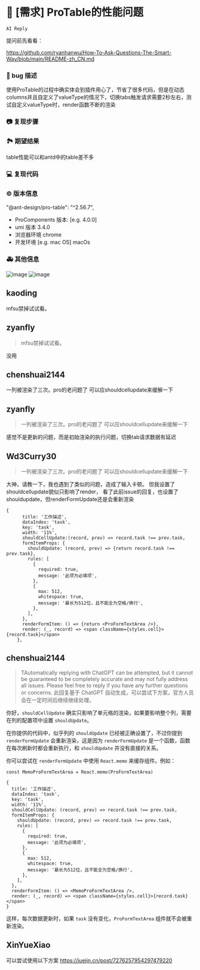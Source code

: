 # 👑 [需求] ProTable的性能问题

`AI Reply`

提问前先看看：

https://github.com/ryanhanwu/How-To-Ask-Questions-The-Smart-Way/blob/main/README-zh_CN.md

### 🐛 bug 描述

使用ProTable的过程中确实体会到插件用心了，节省了很多代码，但是在动态columns并且自定义了valueType的情况下，切换tabs触发请求需要2秒左右，测试自定义valueType时，render函数不断的渲染

<!--
详细地描述 bug，让大家都能理解
-->

### 📷 复现步骤

<!--
清晰描述复现步骤，让别人也能看到问题
-->

### 🏞 期望结果

table性能可以和antd中的table差不多

<!--
描述你原本期望看到的结果
-->

### 💻 复现代码

<!--
提供可复现的代码，仓库，或线上示例
-->

### © 版本信息

"@ant-design/pro-table": "^2.56.7",

- ProComponents 版本: [e.g. 4.0.0]
- umi 版本 3.4.0
- 浏览器环境 chrome
- 开发环境 [e.g. mac OS] macOs

### 🚑 其他信息

<!--
如截图等其他信息可以贴在这里
-->

![image](https://user-images.githubusercontent.com/26576825/140269612-b3691e84-b120-4a99-b41a-4a3684127565.png)
![image](https://user-images.githubusercontent.com/26576825/140269646-5705235e-081e-4369-853d-b7810861234a.png)

## kaoding

mfsu禁掉试试看。

## zyanfly

> mfsu禁掉试试看。

没用

## chenshuai2144

一列被渲染了三次。pro的老问题了 可以应shouldcellupdate来缓解一下

## zyanfly

> 一列被渲染了三次。pro的老问题了 可以应shouldcellupdate来缓解一下

感觉不是更新的问题，而是初始渲染的执行问题，切换tab请求数据有延迟

## Wd3Curry30

> 一列被渲染了三次。pro的老问题了 可以应shouldcellupdate来缓解一下

大神，请教一下，我也遇到了类似的问题，造成了输入卡顿。
但我设置了shouldcellupdate貌似只影响了render，
看了此前issue的回复，也设置了shouldupdate，但renderFormUpdate还是会重新渲染

```
{
      title: '工作描述',
      dataIndex: 'task',
      key: 'task',
      width: '11%',
      shouldCellUpdate:(record, prev) => record.task !== prev.task,
      formItemProps: {
        shouldUpdate: (record, prev) => {return record.task !== prev.task},
        rules: [
          {
            required: true,
            message: '此项为必填项',
          },
          {
            max: 512,
            whitespace: true,
            message: '最长为512位，且不能全为空格/换行',
          },
        ],
      },
      renderFormItem: () => {return <ProFormTextArea />},
      render: (_, record) => <span className={styles.cell}>{record.task}</span>
    },
```

## chenshuai2144

> TAutomatically replying with ChatGPT can be attempted, but it cannot be guaranteed to be completely accurate and may not fully address all issues. Please feel free to reply if you have any further questions or concerns.
> 此回复基于 ChatGPT 自动生成，可以尝试下方案，官方人员会在一定时间后继续继续处理。

你好，`shouldCellUpdate` 确实只影响了单元格的渲染，如果要影响整个列，需要在列的配置项中设置 `shouldUpdate`。

在你提供的代码中，似乎列的 `shouldUpdate` 已经被正确设置了，不过你提到 `renderFormUpdate` 会重新渲染，这是因为 `renderFormUpdate` 是一个函数，函数在每次刷新时都会重新执行，和 `shouldUpdate` 并没有直接的关系。

你可以尝试在 `renderFormUpdate` 中使用 `React.memo` 来缓存组件。例如：

```
const MemoProFormTextArea = React.memo(ProFormTextArea)

{
  title: '工作描述',
  dataIndex: 'task',
  key: 'task',
  width: '11%',
  shouldCellUpdate: (record, prev) => record.task !== prev.task,
  formItemProps: {
    shouldUpdate: (record, prev) => record.task !== prev.task,
    rules: [
      {
        required: true,
        message: '此项为必填项',
      },
      {
        max: 512,
        whitespace: true,
        message: '最长为512位，且不能全为空格/换行',
      },
    ],
  },
  renderFormItem: () => <MemoProFormTextArea />,
  render: (_, record) => <span className={styles.cell}>{record.task}</span>
}
```

这样，每次数据更新时，如果 `task` 没有变化，`ProFormTextArea` 组件就不会被重新渲染。

## XinYueXiao

可以尝试使用以下方案
https://juejin.cn/post/7276257954297479220
